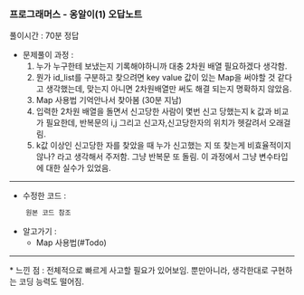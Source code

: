 ### 프로그래머스 - 옹알이(1) 오답노트

풀이시간 : 70분 정답
* 문제풀이 과정 :
    1. 누가 누구한테 보냈는지 기록해야하니까 대충 2차원 배열 필요하겠다 생각함.
    2. 뭔가 id_list를 구분하고 찾으려면 key value 값이 있는 Map을 써야할 것 같다고 생각했는데, 맞는지 아니면 2차원배열만 써도 해결 되는지 명확하지 않았음.
    3. Map 사용법 기억안나서 찾아봄 (30분 지남)
    4. 입력한 2차원 배열을 돌면서 신고당한 사람이 몇번 신고 당했는지 k 값과 비교가 필요한데, 반복문의 i,j 그리고 신고자,신고당한자의 위치가 헷갈려서 오래걸림.
    5. k값 이상인 신고당한 자를 찾았을 때 누가 신고했는 지 또 찾는게 비효율적이지 않나? 라고 생각해서 주저함. 그냥 반복문 또 돌림. 이 과정에서 그냥 변수타입에 대한 실수가 있었음.

<hr/>

* 수정한 코드 : 
```java
    원본 코드 참조
```


* 알고가기 : 
    + Map 사용법(#Todo)


<hr>
* 느낀 점 : 전체적으로 빠르게 사고할 필요가 있어보임. 뿐만아니라, 생각한대로 구현하는 코딩 능력도 떨어짐.
